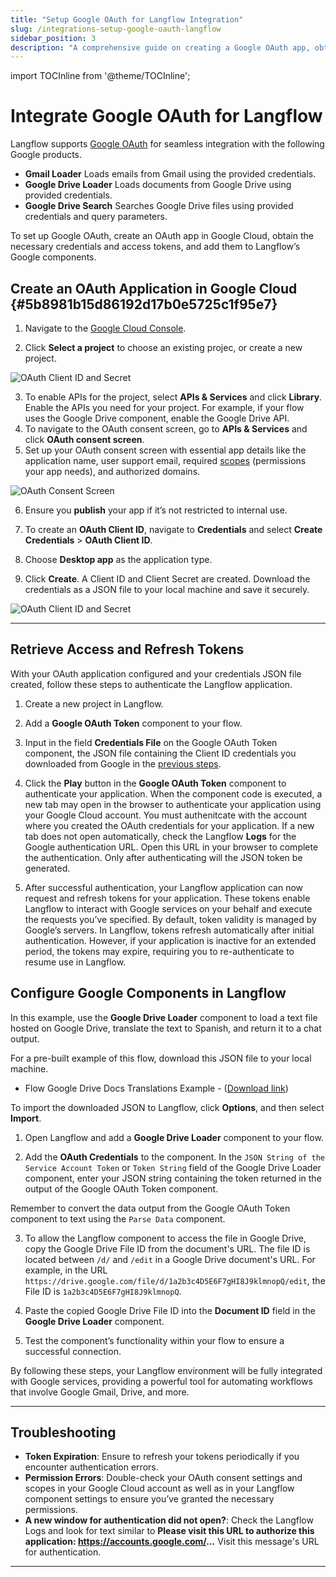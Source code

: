 ```yaml
---
title: "Setup Google OAuth for Langflow Integration"
slug: /integrations-setup-google-oauth-langflow
sidebar_position: 3
description: "A comprehensive guide on creating a Google OAuth app, obtaining tokens, and integrating them with Langflow's Google components."
---
```


import TOCInline from '@theme/TOCInline';

# Integrate Google OAuth for Langflow

Langflow supports [Google OAuth](https://developers.google.com/identity/protocols/oauth2) for seamless integration with the following Google products.

- **Gmail Loader**
   Loads emails from Gmail using the provided credentials.
- **Google Drive Loader**
   Loads documents from Google Drive using provided credentials.
- **Google Drive Search**
   Searches Google Drive files using provided credentials and query parameters.

To set up Google OAuth, create an OAuth app in Google Cloud, obtain the necessary credentials and access tokens, and add them to Langflow’s Google components.

## Create an OAuth Application in Google Cloud {#5b8981b15d86192d17b0e5725c1f95e7}

1. Navigate to the [Google Cloud Console](https://console.cloud.google.com/).

2. Click **Select a project** to choose an existing projec, or create a new project.

![OAuth Client ID and Secret](/img/google/create-a-google-cloud-project.gif)

3. To enable APIs for the project, select **APIs & Services** and click **Library**. Enable the APIs you need for your project. For example, if your flow uses the Google Drive component, enable the Google Drive API.
4. To navigate to the OAuth consent screen, go to **APIs & Services** and click **OAuth consent screen**.
5. Set up your OAuth consent screen with essential app details like the application name, user support email, required [scopes](https://developers.google.com/identity/protocols/oauth2/scopes) (permissions your app needs), and authorized domains.

![OAuth Consent Screen](/img/google/setup-oauth-consent-screen.png)

6. Ensure you **publish** your app if it’s not restricted to internal use.
7. To create an **OAuth Client ID**, navigate to **Credentials** and select **Create Credentials** > **OAuth Client ID**.
8. Choose **Desktop app** as the application type.

9. Click **Create**. A Client ID and Client Secret are created. Download the credentials as a JSON file to your local machine and save it securely.

![OAuth Client ID and Secret](/img/google/create-oauth-client-id.png)

---

## Retrieve Access and Refresh Tokens

With your OAuth application configured and your credentials JSON file created, follow these steps to authenticate the Langflow application.

1. Create a new project in Langflow.
2. Add a **Google OAuth Token** component to your flow.
3. Input in the field **Credentials File** on the Google OAuth Token component, the JSON file containing the Client ID credentials you downloaded from Google in the [previous steps](#5b8981b15d86192d17b0e5725c1f95e7).
4. Click the **Play** button in the **Google OAuth Token** component to authenticate your application.
When the component code is executed, a new tab may open in the browser to authenticate your application using your Google Cloud account. You must authenitcate with the account where you created the OAuth credentials for your application.
If a new tab does not open automatically, check the Langflow **Logs** for the Google authentication URL. Open this URL in your browser to complete the authentication. Only after authenticating will the JSON token be generated.

5. After successful authentication, your Langflow application can now request and refresh tokens for your application. These tokens enable Langflow to interact with Google services on your behalf and execute the requests you’ve specified.
By default, token validity is managed by Google’s servers. In Langflow, tokens refresh automatically after initial authentication. However, if your application is inactive for an extended period, the tokens may expire, requiring you to re-authenticate to resume use in Langflow.

## Configure Google Components in Langflow

In this example, use the **Google Drive Loader** component to load a text file hosted on Google Drive, translate the text to Spanish, and return it to a chat output.

For a pre-built example of this flow, download this JSON file to your local machine.

- Flow Google Drive Docs Translations Example -
  (<a href="./files/Google_Drive_Docs_Translations_Example.json" download>Download link</a>)

To import the downloaded JSON to Langflow, click **Options**, and then select **Import**.

1. Open Langflow and add a **Google Drive Loader** component to your flow.

2. Add the **OAuth Credentials** to the component. In the `JSON String of the Service Account Token` or `Token String` field of the Google Drive Loader component, enter your JSON string containing the token returned in the output of the Google OAuth Token component.

Remember to convert the data output from the Google OAuth Token component to text using the `Parse Data` component.

3. To allow the Langflow component to access the file in Google Drive, copy the Google Drive File ID from the document's URL.
The file ID is located between `/d/` and `/edit` in a Google Drive document's URL.
For example, in the URL `https://drive.google.com/file/d/1a2b3c4D5E6F7gHI8J9klmnopQ/edit`, the File ID is `1a2b3c4D5E6F7gHI8J9klmnopQ`.

4. Paste the copied Google Drive File ID into the **Document ID** field in the **Google Drive Loader** component.

5. Test the component’s functionality within your flow to ensure a successful connection.

By following these steps, your Langflow environment will be fully integrated with Google services, providing a powerful tool for automating workflows that involve Google Gmail, Drive, and more.


---

## Troubleshooting

- **Token Expiration**: Ensure to refresh your tokens periodically if you encounter authentication errors.
- **Permission Errors**: Double-check your OAuth consent settings and scopes in your Google Cloud account as well as in your Langflow component settings to ensure you’ve granted the necessary permissions.
- **A new window for authentication did not open?**: Check the Langflow Logs and look for text similar to **Please visit this URL to authorize this application: https://accounts.google.com/...**
Visit this message's URL for authentication.


---


